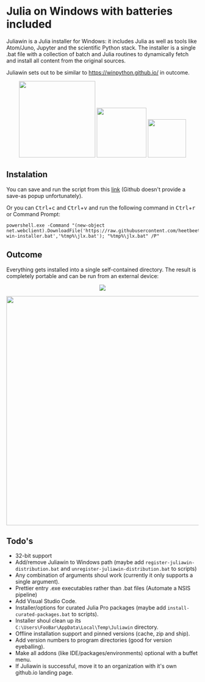 # Julia on Windows with batteries included
Juliawin is a Julia installer for Windows: it includes Julia as well as tools like Atom/Juno, Jupyter and the scientific Python stack. The installer is a single .bat file with a collection of batch and Julia routines to dynamically fetch and install all content from the original sources.

Juliawin sets out to be similar to https://winpython.github.io/ in outcome.

<p align="center">
  <img src="https://upload.wikimedia.org/wikipedia/commons/thumb/1/1f/Julia_Programming_Language_Logo.svg/220px-Julia_Programming_Language_Logo.svg.png" width="200" />
  <img src="https://avatars2.githubusercontent.com/u/8275281?v=4" width="130" /> 
  <img src="https://upload.wikimedia.org/wikipedia/commons/thumb/3/38/Jupyter_logo.svg/250px-Jupyter_logo.svg.png" width="100" />
</p>

## Instalation

You can save and run the script from this <a href="https://raw.githubusercontent.com/heetbeet/juliawin/master/julia-win-installer.bat" download>link</a> (Github doesn't provide a save-as popup unfortunately).

Or you can <kbd>Ctrl</kbd>+<kbd>c</kbd> and <kbd>Ctrl</kbd>+<kbd>v</kbd> and run the following command in <kbd>Ctrl</kbd>+<kbd>r</kbd> or Command Prompt:
```
powershell.exe -Command "(new-object net.webclient).DownloadFile('https://raw.githubusercontent.com/heetbeet/juliawin/master/julia-win-installer.bat','%tmp%\jlx.bat'); "%tmp%\jlx.bat" /P"
```

## Outcome

Everything gets installed into a single self-contained directory. The result is completely portable and can be run from an external device:

<p align="center">
 <img src="https://github.com/heetbeet/juliawin/raw/master/images/example-prompt.png"  /> 
</p>  
<p align="center">
<img src="https://github.com/heetbeet/juliawin/raw/master/images/example-usage.png" width="600" /> 
</p>

## Todo's

* 32-bit support
* Add/remove Juliawin to Windows path (maybe add `register-juliawin-distribution.bat` and `unregister-juliawin-distribution.bat` to scripts)
* Any combination of arguments shoul work (currently it only supports a single argument).
* Prettier entry .exe executables rather than .bat files (Automate a NSIS pipeline)
* Add Visual Studio Code.
* Installer/options for curated Julia Pro packages (maybe add `install-curated-packages.bat` to scripts).
* Installer shoul clean up its `C:\Users\FooBar\AppData\Local\Temp\Juliawin` directory.
* Offline installation support and pinned versions (cache, zip and ship).
* Add version numbers to program directories (good for version eyeballing).
* Make all addons (like IDE/packages/environments) optional with a buffet menu.
* If Juliawin is successful, move it to an organization with it's own github.io landing page.
